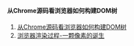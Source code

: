 #### 从Chrome源码看浏览器如何构建DOM树

1. [从Chrome源码看浏览器如何构建DOM树](https://www.rrfed.com/2017/01/30/chrome-build-dom/)
2. [浏览器渲染过程-一颗像素的诞生](https://zhuanlan.zhihu.com/p/55192083)



